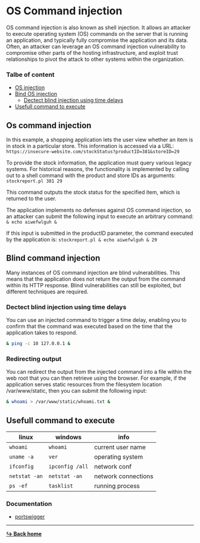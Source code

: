 # OS Command injection

OS command injection is also known as shell injection. It allows an attacker to execute operating system (OS) commands on the server that is running an application, and typically fully compromise the application and its data. Often, an attacker can leverage an OS command injection vulnerability to compromise other parts of the hosting infrastructure, and exploit trust relationships to pivot the attack to other systems within the organization.

### Talbe of content

- [OS injection](#os-command-injection)
- [Bind OS injection](#blind-command-injection)
    - [Dectect blind injection using time delays](#dectect-blind-injection-using-time-delays)
- [Usefull command to execute](#usefull-command-to-execute)

## Os command injection

In this example, a shopping application lets the user view whether an item is in stock in a particular store. This information is accessed via a URL: `https://insecure-website.com/stockStatus?productID=381&storeID=29`

To provide the stock information, the application must query various legacy systems. For historical reasons, the functionality is implemented by calling out to a shell command with the product and store IDs as arguments: `stockreport.pl 381 29`

This command outputs the stock status for the specified item, which is returned to the user.

The application implements no defenses against OS command injection, so an attacker can submit the following input to execute an arbitrary command: `& echo aiwefwlguh &`

If this input is submitted in the productID parameter, the command executed by the application is: `stockreport.pl & echo aiwefwlguh & 29`

## Blind command injection

Many instances of OS command injection are blind vulnerabilities. This means that the application does not return the output from the command within its HTTP response. Blind vulnerabilities can still be exploited, but different techniques are required.

### Dectect blind injection using time delays

You can use an injected command to trigger a time delay, enabling you to confirm that the command was executed based on the time that the application takes to respond.

```bash
& ping -c 10 127.0.0.1 &
```

### Redirecting output

You can redirect the output from the injected command into a file within the web root that you can then retrieve using the browser. For example, if the application serves static resources from the filesystem location /var/www/static, then you can submit the following input:

```sh
& whoami > /var/www/static/whoami.txt &
```

## Usefull command to execute

linux | windows | info
--- | --- | ---
`whoami` | `whoami` | current user name
`uname -a` | `ver` | operating system
`ifconfig` | `ipconfig /all` | network conf
`netstat -an` | `netstat -an` | network connections
`ps -ef` | `tasklist` | running process

### Documentation

- [portswigger](https://portswigger.net/web-security/os-command-injection)

---

[**:arrow_right_hook: Back home**](/README.md)